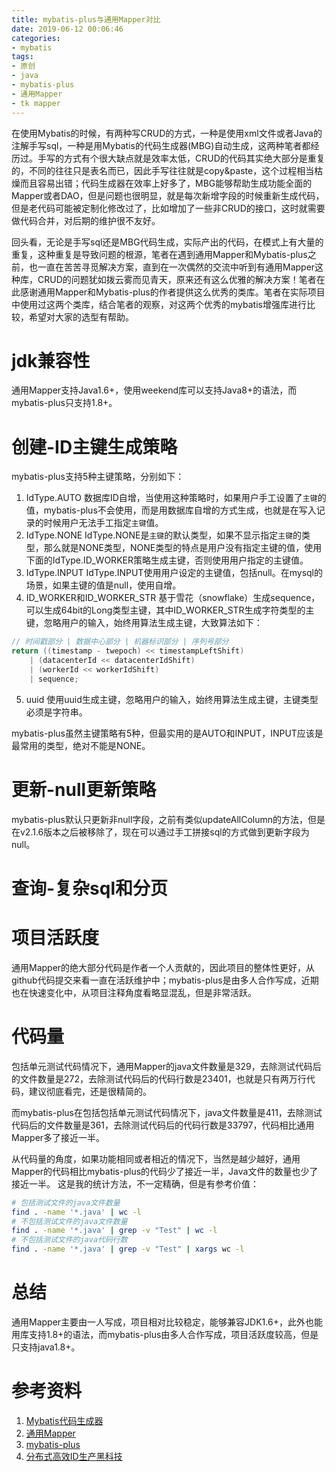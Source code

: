 ```yaml
---
title: mybatis-plus与通用Mapper对比
date: 2019-06-12 00:06:46
categories:
- mybatis
tags:
- 原创
- java
- mybatis-plus
- 通用Mapper
- tk mapper
---
```

在使用Mybatis的时候，有两种写CRUD的方式，一种是使用xml文件或者Java的注解手写sql，一种是用Mybatis的代码生成器(MBG)自动生成，这两种笔者都经历过。手写的方式有个很大缺点就是效率太低，CRUD的代码其实绝大部分是重复的，不同的往往只是表名而已，因此手写往往就是copy&paste，这个过程相当枯燥而且容易出错；代码生成器在效率上好多了，MBG能够帮助生成功能全面的Mapper或者DAO，但是问题也很明显，就是每次新增字段的时候重新生成代码，但是老代码可能被定制化修改过了，比如增加了一些非CRUD的接口，这时就需要做代码合并，对后期的维护很不友好。

回头看，无论是手写sql还是MBG代码生成，实际产出的代码，在模式上有大量的重复，这种重复是导致问题的根源，笔者在遇到通用Mapper和Mybatis-plus之前，也一直在苦苦寻觅解决方案，直到在一次偶然的交流中听到有通用Mapper这种库，CRUD的问题犹如拨云雾而见青天，原来还有这么优雅的解决方案！笔者在此感谢通用Mapper和Mybatis-plus的作者提供这么优秀的类库。笔者在实际项目中使用过这两个类库，结合笔者的观察，对这两个优秀的mybatis增强库进行比较，希望对大家的选型有帮助。

# jdk兼容性
通用Mapper支持Java1.6+，使用weekend库可以支持Java8+的语法，而mybatis-plus只支持1.8+。

# 创建-ID主键生成策略
mybatis-plus支持5种主键策略，分别如下：
1. IdType.AUTO
数据库ID自增，当使用这种策略时，如果用户手工设置了`主键`的值，mybatis-plus不会使用，而是用数据库自增的方式生成，也就是在写入记录的时候用户无法手工指定`主键`值。
2. IdType.NONE
IdType.NONE是`主键`的默认类型，如果不显示指定`主键`的类型，那么就是NONE类型，NONE类型的特点是用户没有指定主键的值，使用下面的IdType.ID_WORKER策略生成主键，否则使用用户指定的主键值。
3. IdType.INPUT
IdType.INPUT使用用户设定的主键值，包括null。在mysql的场景，如果主键的值是null，使用自增。
4. ID_WORKER和ID_WORKER_STR
基于雪花（snowflake）生成sequence，可以生成64bit的Long类型主键，其中ID_WORKER_STR生成字符类型的主键，忽略用户的输入，始终用算法生成主键，大致算法如下：
```java
// 时间戳部分 | 数据中心部分 | 机器标识部分 | 序列号部分
return ((timestamp - twepoch) << timestampLeftShift)
    | (datacenterId << datacenterIdShift)
    | (workerId << workerIdShift)
    | sequence;
```

5. uuid
使用uuid生成主键，忽略用户的输入，始终用算法生成主键，主键类型必须是字符串。

mybatis-plus虽然主键策略有5种，但最实用的是AUTO和INPUT，INPUT应该是最常用的类型，绝对不能是NONE。

# 更新-null更新策略
mybatis-plus默认只更新非null字段，之前有类似updateAllColumn的方法，但是在v2.1.6版本之后被移除了，现在可以通过手工拼接sql的方式做到更新字段为null。

# 查询-复杂sql和分页


# 项目活跃度
通用Mapper的绝大部分代码是作者一个人贡献的，因此项目的整体性更好，从github代码提交来看一直在活跃维护中；mybatis-plus是由多人合作写成，近期也在快速变化中，从项目注释角度看略显混乱，但是非常活跃。

# 代码量
包括单元测试代码情况下，通用Mapper的java文件数量是329，去除测试代码后的文件数量是272，去除测试代码后的代码行数是23401，也就是只有两万行代码，建议彻底看完，还是很精简的。

而mybatis-plus在包括包括单元测试代码情况下，java文件数量是411，去除测试代码后的文件数量是361，去除测试代码后的代码行数是33797，代码相比通用Mapper多了接近一半。

从代码量的角度，如果功能相同或者相近的情况下，当然是越少越好，通用Mapper的代码相比mybatis-plus的代码少了接近一半，Java文件的数量也少了接近一半。 这是我的统计方法，不一定精确，但是有参考价值：
```sh
# 包括测试文件的java文件数量
find . -name '*.java' | wc -l
# 不包括测试文件的java文件数量
find . -name '*.java' | grep -v "Test" | wc -l
# 不包括测试文件的java代码行数
find . -name '*.java' | grep -v "Test" | xargs wc -l
```

# 总结
通用Mapper主要由一人写成，项目相对比较稳定，能够兼容JDK1.6+，此外也能用库支持1.8+的语法，而mybatis-plus由多人合作写成，项目活跃度较高，但是只支持java1.8+。

# 参考资料
1. [Mybatis代码生成器](http://www.mybatis.org/generator/)
2. [通用Mapper](https://github.com/abel533/Mapper)
3. [mybatis-plus](https://github.com/baomidou/mybatis-plus)
4. [分布式高效ID生产黑科技](https://gitee.com/yu120/sequence)

